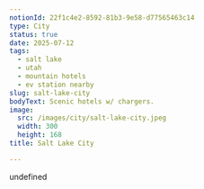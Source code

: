 ```yaml
---
notionId: 22f1c4e2-8592-81b3-9e58-d77565463c14
type: City
status: true
date: 2025-07-12
tags:
  - salt lake
  - utah
  - mountain hotels
  - ev station nearby
slug: salt-lake-city
bodyText: Scenic hotels w/ chargers.
image:
  src: /images/city/salt-lake-city.jpeg
  width: 300
  height: 168
title: Salt Lake City

---
```

undefined